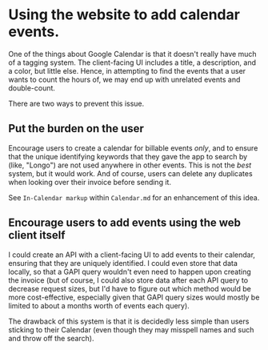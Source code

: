 # Using the website to add calendar events.

One of the things about Google Calendar is that it doesn't really have much of a
tagging system. The client-facing UI includes a title, a description, and a
color, but little else. Hence, in attempting to find the events that a user
wants to count the hours of, we may end up with unrelated events and
double-count.

There are two ways to prevent this issue.

## Put the burden on the user

Encourage users to create a calendar for billable events *only*, and to ensure
that the unique identifying keywords that they gave the app to search by (like,
"Longo") are not used anywhere in other events. This is not the *best* system,
but it would work. And of course, users can delete any duplicates when looking
over their invoice before sending it.

See `In-Calendar markup` within `Calendar.md` for an enhancement of this idea.

## Encourage users to add events using the web client itself

I could create an API with a client-facing UI to add events to their calendar,
ensuring that they are uniquely identified. I could even store that data
locally, so that a GAPI query wouldn't even need to happen upon creating the
invoice (but of course, I could also store data after each API query to decrease
request sizes, but I'd have to figure out which method would be more
cost-effective, especially given that GAPI query sizes would mostly be limited
to about a months worth of events each query).

The drawback of this system is that it is decidedly less simple than users
sticking to their Calendar (even though they may misspell names and such and
throw off the search).
